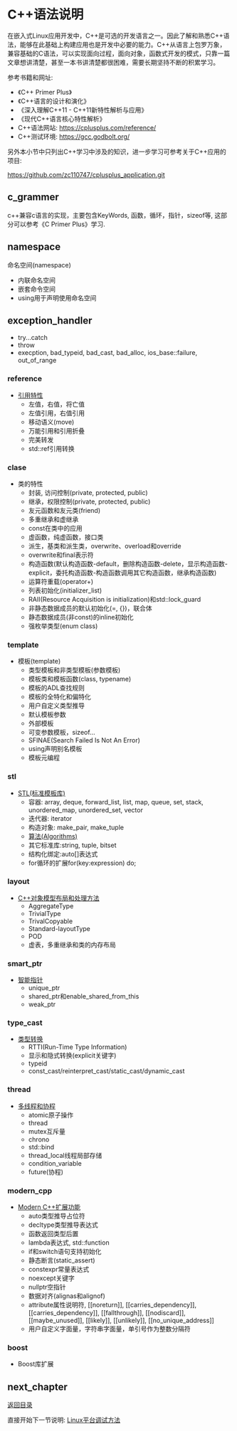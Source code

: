 # C++语法说明

在嵌入式Linux应用开发中，C++是可选的开发语言之一。因此了解和熟悉C++语法，能够在此基础上构建应用也是开发中必要的能力。C++从语言上包罗万象，兼容基础的C语法，可以实现面向过程，面向对象，函数式开发的模式，只靠一篇文章想讲清楚，甚至一本书讲清楚都很困难，需要长期坚持不断的积累学习。

参考书籍和网址:

- 《C++ Primer Plus》
- 《C++语言的设计和演化》
- 《深入理解C++11 - C++11新特性解析与应用》
- 《现代C++语言核心特性解析》
- C++语法网站: <https://cplusplus.com/reference/>
- C++测试环境: <https://gcc.godbolt.org/>

另外本小节中只列出C++学习中涉及的知识，进一步学习可参考关于C++应用的项目:

<https://github.com/zc110747/cplusplus_application.git>

## c_grammer

c++兼容c语言的实现，主要包含KeyWords, 函数，循环，指针，sizeof等, 这部分可以参考《C Primer Plus》学习.

## namespace

命名空间(namespace)

- 内联命名空间  
- 嵌套命令空间  
- using用于声明使用命名空间

## exception_handler

- try...catch
- throw
- execption, bad_typeid, bad_cast, bad_alloc, ios_base::failure, out_of_range

### reference

- [引用特性](./src/knowledge/reference/reference.cpp)  
  - 左值，右值，将亡值
  - 左值引用，右值引用
  - 移动语义(move)
  - 万能引用和引用折叠
  - 完美转发
  - std::ref引用转换

### clase

- 类的特性
  - 封装, 访问控制(private, protected, public)
  - 继承，权限控制(private, protected, public)
  - 友元函数和友元类(friend)
  - 多重继承和虚继承
  - const在类中的应用
  - 虚函数，纯虚函数，接口类
  - 派生，基类和派生类，overwrite、overload和override
  - overwrite和final表示符
  - 构造函数(默认构造函数-default，删除构造函数-delete，显示构造函数-explicit，委托构造函数-构造函数调用其它构造函数，继承构造函数)
  - 运算符重载(operator+)
  - 列表初始化(initializer_list)
  - RAII(Resource Acquisition is initialization)和std::lock_guard
  - 非静态数据成员的默认初始化(=, {})，联合体
  - 静态数据成员(非const)的inline初始化
  - 强枚举类型(enum class)

### template

- 模板(template)
  - 类型模板和非类型模板(参数模板)
  - 模板类和模板函数(class, typename)
  - 模板的ADL查找规则
  - 模板的全特化和偏特化
  - 用户自定义类型推导
  - 默认模板参数
  - 外部模板
  - 可变参数模板，sizeof...
  - SFINAE(Search Failed Is Not An Error)
  - using声明别名模板
  - 模板元编程

### stl

- [STL(标准模板库)](./src/knowledge/containers/)
  - 容器: array, deque, forward_list, list, map, queue, set, stack, unordered_map, unordered_set, vector
  - 迭代器: iterator
  - 构造对象: make_pair, make_tuple
  - [算法(Algorithms)](https://cplusplus.com/reference/algorithm/)
  - 其它标准库:string, tuple, bitset
  - 结构化绑定:auto[]表达式
  - for循环的扩展for(key:expression) do;

### layout

- [C++对象模型布局和处理方法](./src/knowledge/layout/layout.cpp)
  - AggregateType
  - TrivialType
  - TrivalCopyable
  - Standard-layoutType
  - POD
  - 虚表，多重继承和类的内存布局

### smart_ptr

- [智能指针](./src/knowledge/smart_point/smart_point.cpp)  
  - unique_ptr
  - shared_ptr和enable_shared_from_this
  - weak_ptr

### type_cast

- [类型转换](./src/knowledge/type_cast/type_cast.cpp)
  - RTTI(Run-Time Type Information)
  - 显示和隐式转换(explicit关键字)
  - typeid
  - const_cast/reinterpret_cast/static_cast/dynamic_cast

### thread

- [多线程和协程](./src//knowledge/threading/)
  - atomic原子操作
  - thread
  - mutex互斥量
  - chrono
  - std::bind
  - thread_local线程局部存储
  - condition_variable
  - future(协程)

### modern_cpp

- [Modern C++扩展功能](./src/modern_book/)
  - auto类型推导占位符
  - decltype类型推导表达式
  - 函数返回类型后置
  - lambda表达式, std::function
  - if和switch语句支持初始化
  - 静态断言(static_assert)
  - constexpr常量表达式
  - noexcept关键字
  - nullptr空指针
  - 数据对齐(alignas和alignof)
  - attribute属性说明符, [[noreturn]], [[carries_dependency]],[[carries_dependency]], [[fallthrough]], [[nodiscard]], [[maybe_unused]], [[likely]], [[unlikely]], [[no_unique_address]]
  - 用户自定义字面量，字符串字面量，单引号作为整数分隔符

### boost

- Boost库扩展

## next_chapter

[返回目录](../README.md)

直接开始下一节说明: [Linux平台调试方法](./ch04-02.linux_debug_gdb.md)
